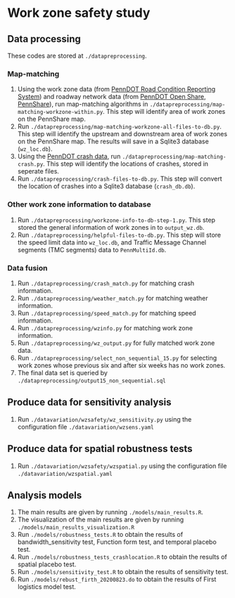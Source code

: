 # Work zone safety study

## Data processing

These codes are stored at `./datapreprocessing`.
### Map-matching

1. Using the work zone data (from [PennDOT Road Condition Reporting System](https://www.penndot.gov/Doing-Business/OnlineServices/Pages/Developer-Resources-DocumentationAPI.aspx)) and roadway network data (from [PennDOT Open Share, PennShare](https://data-pennshare.opendata.arcgis.com/datasets/rmsseg-state-roads)), run map-matching algorithms in `./datapreprocessing/map-matching-workzone-within.py`. This step will identify area of work zones on the PennShare map.
2. Run `./datapreprocessing/map-matching-workzone-all-files-to-db.py`. This step will identify the upstream and downstream area of work zones on the PennShare map. The results will save in a Sqlite3 database (`wz_loc.db`).
3. Using the [PennDOT crash data](https://pennshare.maps.arcgis.com/apps/webappviewer/index.html?id=8fdbf046e36e41649bbfd9d7dd7c7e7e), run `./datapreprocessing/map-matching-crash.py`. This step will identify the locations of crashes, stored in seperate files.
4. Run `./datapreprocessing/crash-files-to-db.py`. This step will convert the location of crashes into a Sqlite3 database (`crash_db.db`).

### Other work zone information to database

1. Run `./datapreprocessing/workzone-info-to-db-step-1.py`. This step stored the general information of work zones in to `output_wz.db`.
2. Run `./datapreprocessing/helpful-files-to-db.py`. This step will store the speed limit data into `wz_loc.db`, and Traffic Message Channel
segments (TMC segments) data to `PennMultiId.db`.

### Data fusion

1. Run `./datapreprocessing/crash_match.py` for matching crash information.
2. Run `./datapreprocessing/weather_match.py` for matching weather information.
3. Run `./datapreprocessing/speed_match.py` for matching speed information.
4. Run `./datapreprocessing/wzinfo.py` for matching work zone information.
5. Run `./datapreprocessing/wz_output.py` for fully matched work zone data.
6. Run `./datapreprocessing/select_non_sequential_15.py` for selecting work zones whose previous six and after six weeks has no work zones.
7. The final data set is queried by `./datapreprocessing/output15_non_sequential.sql`

## Produce data for sensitivity analysis
1. Run `./datavariation/wzsafety/wz_sensitivity.py` using the configuration file `./datavariation/wzsens.yaml`
## Produce data for spatial robustness tests
1. Run `./datavariation/wzsafety/wzspatial.py` using the configuration file `./datavariation/wzspatial.yaml`

## Analysis models
1. The main results are given by running `./models/main_results.R`.
2. The visualization of the main results are given by running `./models/main_results_visualization.R`
3. Run `./models/robustness_tests.R` to obtain the results of bandwidth_sensitivity test, Function form test, and temporal placebo test.
4. Run `./models/robustness_tests_crashlocation.R` to obtain the results of spatial placebo test.
5. Run `./models/sensitivity_test.R` to obtain the results of sensitivity test. 
6. Run `./models/rebust_firth_20200823.do` to obtain the results of First logistics model test. 

